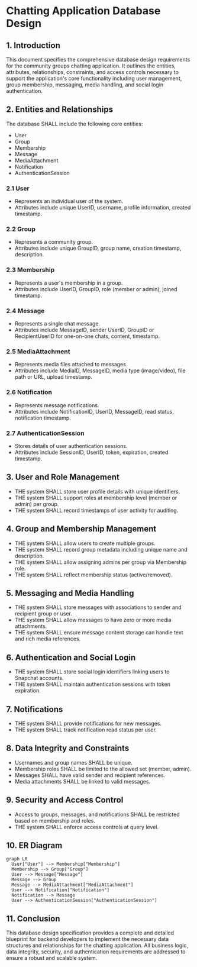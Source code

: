 # Chatting Application Database Design

## 1. Introduction
This document specifies the comprehensive database design requirements for the community groups chatting application. It outlines the entities, attributes, relationships, constraints, and access controls necessary to support the application's core functionality including user management, group membership, messaging, media handling, and social login authentication.

## 2. Entities and Relationships
The database SHALL include the following core entities:
- User
- Group
- Membership
- Message
- MediaAttachment
- Notification
- AuthenticationSession

### 2.1 User
- Represents an individual user of the system.
- Attributes include unique UserID, username, profile information, created timestamp.

### 2.2 Group
- Represents a community group.
- Attributes include unique GroupID, group name, creation timestamp, description.

### 2.3 Membership
- Represents a user's membership in a group.
- Attributes include UserID, GroupID, role (member or admin), joined timestamp.

### 2.4 Message
- Represents a single chat message.
- Attributes include MessageID, sender UserID, GroupID or RecipientUserID for one-on-one chats, content, timestamp.

### 2.5 MediaAttachment
- Represents media files attached to messages.
- Attributes include MediaID, MessageID, media type (image/video), file path or URL, upload timestamp.

### 2.6 Notification
- Represents message notifications.
- Attributes include NotificationID, UserID, MessageID, read status, notification timestamp.

### 2.7 AuthenticationSession
- Stores details of user authentication sessions.
- Attributes include SessionID, UserID, token, expiration, created timestamp.

## 3. User and Role Management
- THE system SHALL store user profile details with unique identifiers.
- THE system SHALL support roles at membership level (member or admin) per group.
- THE system SHALL record timestamps of user activity for auditing.

## 4. Group and Membership Management
- THE system SHALL allow users to create multiple groups.
- THE system SHALL record group metadata including unique name and description.
- THE system SHALL allow assigning admins per group via Membership role.
- THE system SHALL reflect membership status (active/removed).

## 5. Messaging and Media Handling
- THE system SHALL store messages with associations to sender and recipient group or user.
- THE system SHALL allow messages to have zero or more media attachments.
- THE system SHALL ensure message content storage can handle text and rich media references.

## 6. Authentication and Social Login
- THE system SHALL store social login identifiers linking users to Snapchat accounts.
- THE system SHALL maintain authentication sessions with token expiration.

## 7. Notifications
- THE system SHALL provide notifications for new messages.
- THE system SHALL track notification read status per user.

## 8. Data Integrity and Constraints
- Usernames and group names SHALL be unique.
- Membership roles SHALL be limited to the allowed set (member, admin).
- Messages SHALL have valid sender and recipient references.
- Media attachments SHALL be linked to valid messages.

## 9. Security and Access Control
- Access to groups, messages, and notifications SHALL be restricted based on membership and roles.
- THE system SHALL enforce access controls at query level.

## 10. ER Diagram
```mermaid
graph LR
  User["User"] --> Membership["Membership"]
  Membership --> Group["Group"]
  User --> Message["Message"]
  Message --> Group
  Message --> MediaAttachment["MediaAttachment"]
  User --> Notification["Notification"]
  Notification --> Message
  User --> AuthenticationSession["AuthenticationSession"]
```

## 11. Conclusion
This database design specification provides a complete and detailed blueprint for backend developers to implement the necessary data structures and relationships for the chatting application. All business logic, data integrity, security, and authentication requirements are addressed to ensure a robust and scalable system.